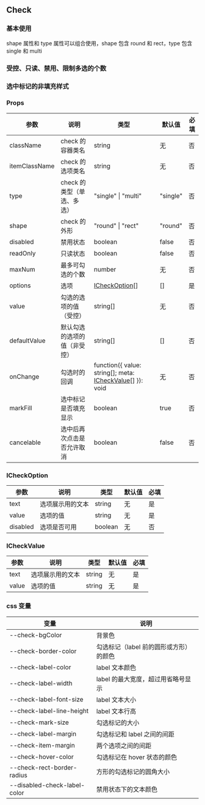 ## Check

### 基本使用

shape 属性和 type 属性可以组合使用，shape 包含 round 和 rect，type 包含 single 和 multi

<code src="../demo/check/check1.tsx"></code>

### 受控、只读、禁用、限制多选的个数

<code src="../demo/check/check2.tsx"></code>

### 选中标记的非填充样式

<code src="../demo/check/check3.tsx"></code>

### Props

| 参数          | 说明                         | 类型                                                                     | 默认值   | 必填 |
| ------------- | ---------------------------- | ------------------------------------------------------------------------ | -------- | ---- |
| className     | check 的容器类名             | string                                                                   | 无       | 否   |
| itemClassName | check 的选项类名             | string                                                                   | 无       | 否   |
| type          | check 的类型（单选、多选）   | "single" \| "multi"                                                      | "single" | 否   |
| shape         | check 的外形                 | "round" \| "rect"                                                        | "round"  | 否   |
| disabled      | 禁用状态                     | boolean                                                                  | false    | 否   |
| readOnly      | 只读状态                     | boolean                                                                  | false    | 否   |
| maxNum        | 最多可勾选的个数             | number                                                                   | 无       | 否   |
| options       | 选项                         | [ICheckOption](#icheckoption)[]                                          | []       | 是   |
| value         | 勾选的选项的值（受控）       | string[]                                                                 | 无       | 否   |
| defaultValue  | 默认勾选的选项的值（非受控） | string[]                                                                 | []       | 否   |
| onChange      | 勾选时的回调                 | function({ value: string[]; meta: [ICheckValue](#icheckvalue)[] }): void | 无       | 否   |
| markFill      | 选中标记是否填充显示         | boolean                                                                  | true     | 否   |
| cancelable    | 选中后再次点击是否允许取消   | boolean                                                                  | false    | 否   |

### ICheckOption

| 参数     | 说明             | 类型    | 默认值 | 必填 |
| -------- | ---------------- | ------- | ------ | ---- |
| text     | 选项展示用的文本 | string  | 无     | 是   |
| value    | 选项的值         | string  | 无     | 是   |
| disabled | 选项是否可用     | boolean | 无     | 否   |

### ICheckValue

| 参数  | 说明             | 类型   | 默认值 | 必填 |
| ----- | ---------------- | ------ | ------ | ---- |
| text  | 选项展示用的文本 | string | 无     | 是   |
| value | 选项的值         | string | 无     | 是   |

### css 变量

| 变量                         | 说明                                   |
| ---------------------------- | -------------------------------------- |
| --check-bgColor              | 背景色                                 |
| --check-border-color         | 勾选标记（label 前的圆形或方形）的颜色 |
| --check-label-color          | label 文本颜色                         |
| --check-label-width          | label 的最大宽度，超过用省略号显示     |
| --check-label-font-size      | label 文本大小                         |
| --check-label-line-height    | label 文本行高                         |
| --check-mark-size            | 勾选标记的大小                         |
| --check-label-margin         | 勾选标记和 label 之间的间距            |
| --check-item-margin          | 两个选项之间的间距                     |
| --check-hover-color          | 勾选标记在 hover 状态的颜色            |
| --check-rect-border-radius   | 方形的勾选标记的圆角大小               |
| --disabled-check-label-color | 禁用状态下的文本颜色                   |
